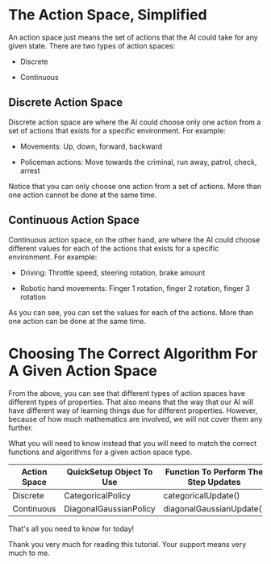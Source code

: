 # The Action Space, Simplified

An action space just means the set of actions that the AI could take for any given state. There are two types of action spaces: 

  * Discrete

  * Continuous 

## Discrete Action Space

Discrete action space are where the AI could choose only one action from a set of actions that exists for a specific environment. For example:

  * Movements: Up, down, forward, backward

  * Policeman actions: Move towards the criminal, run away, patrol, check, arrest

Notice that you can only choose one action from a set of actions. More than one action cannot be done at the same time.

## Continuous Action Space

Continuous action space, on the other hand, are where the AI could choose different values for each of the actions that exists for a specific environment. For example:

* Driving: Throttle speed, steering rotation, brake amount

* Robotic hand movements: Finger 1 rotation, finger 2 rotation, finger 3 rotation

As you can see, you can set the values for each of the actions. More than one action can be done at the same time.

# Choosing The Correct Algorithm For A Given Action Space

From the above, you can see that different types of action spaces have different types of properties. That also means that the way that our AI will have different way of learning things due for different properties. However, because of how much mathematics are involved, we will not cover them any further.

What you will need to know instead that you will need to match the correct functions and algorithms for a given action space type.

| Action Space | QuickSetup Object To Use | Function To Perform The Step Updates |
|--------------|--------------------------|--------------------------------------|
| Discrete     | CategoricalPolicy        | categoricalUpdate()                  |
| Continuous   | DiagonalGaussianPolicy   | diagonalGaussianUpdate()             |

That's all you need to know for today!

Thank you very much for reading this tutorial. Your support means very much to me.
